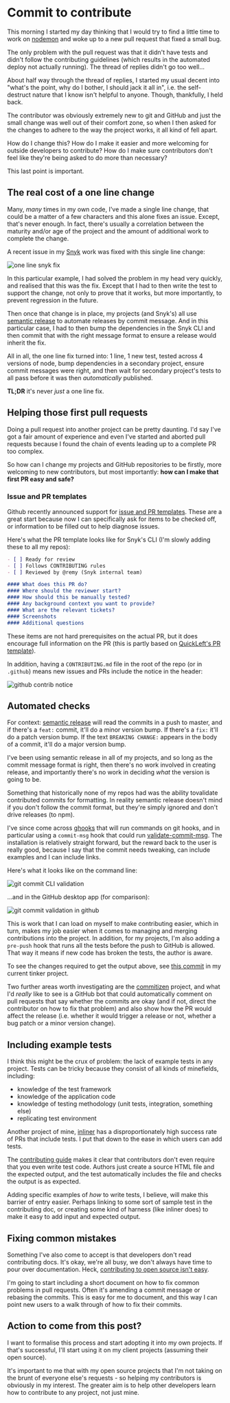 # Commit to contribute

This morning I started my day thinking that I would try to find a little time to work on [nodemon](http://nodemon.io) and woke up to a new pull request that fixed a small bug.

The only problem with the pull request was that it didn't have tests and didn't follow the contributing guidelines (which results in the automated deploy not actually running). The thread of replies didn't go too well...

<!--more-->

About half way through the thread of replies, I started my usual decent into "what's the point, why do I bother, I should jack it all in", i.e. the self-destruct nature that I know isn't helpful to anyone. Though, thankfully, I held back.

The contributor was obviously extremely new to git and GitHub and just the small change was well out of their comfort zone, so when I then asked for the changes to adhere to the way the project works, it all kind of fell apart.

How do I change this? How do I make it easier and more welcoming for outside developers to contribute? How do I make sure contributors don't feel like they're being asked to do more than necessary?

This last point is important.

## The real cost of a one line change

Many, *many* times in my own code, I've made a single line change, that could be a matter of a few characters and this alone fixes an issue. Except, that's never enough. In fact, there's usually a correlation between the maturity and/or age of the project and the amount of additional work to complete the change.

A recent issue in my [Snyk](https://snyk.io) work was fixed with this single line change:

![one line snyk fix](/images/one-line-change.png)

In this particular example, I had solved the problem in my head very quickly, and realised that this was the fix. Except that I had to then write the test to support the change, not only to prove that it works, but more importantly, to prevent regression in the future.

Then once that change is in place, my projects (and Snyk's) all use [semantic release](https://www.npmjs.org/semantic-release) to automate releases by commit message. And in this particular case, I had to then bump the dependencies in the Snyk CLI and then commit that with the right message format to ensure a release would inherit the fix.

All in all, the one line fix turned into: 1 line, 1 new test, tested across 4 versions of node, bump dependencies in a secondary project, ensure commit messages were right, and then wait for secondary project's tests to all pass before it was then *automatically* published.

**TL;DR** it's never *just* a one line fix.

## Helping those first pull requests

Doing a pull request into another project can be pretty daunting. I'd say I've got a fair amount of experience and even I've started and aborted pull requests because I found the chain of events leading up to a complete PR too complex.

So how can I change my projects and GitHub repositories to be firstly, more welcoming to new contributors, but most importantly: **how can I make that first PR easy and safe?**

### Issue and PR templates

Github recently announced support for [issue and PR templates](https://github.com/blog/2111-issue-and-pull-request-templates). These are a great start because now I can specifically ask for items to be checked off, or information to be filled out to help diagnose issues.

Here's what the PR template looks like for Snyk's CLI (I'm slowly adding these to all my repos):

```markdown
- [ ] Ready for review
- [ ] Follows CONTRIBUTING rules
- [ ] Reviewed by @remy (Snyk internal team)

#### What does this PR do?
#### Where should the reviewer start?
#### How should this be manually tested?
#### Any background context you want to provide?
#### What are the relevant tickets?
#### Screenshots
#### Additional questions
```

These items are not hard prerequisites on the actual PR, but it does encourage full information on the PR (this is partly based on [QuickLeft's PR template](https://quickleft.com/blog/pull-request-templates-make-code-review-easier/)).

In addition, having a `CONTRIBUTING.md` file in the root of the repo (or in `.github`) means new issues and PRs include the notice in the header:

![github contrib notice](/images/github-contrib-notice.png)

## Automated checks

For context: [semantic release](https://www.npmjs.org/semantic-release) will read the commits in a push to master, and if there's a `feat:` commit, it'll do a minor version bump. If there's a `fix:` it'll do a patch version bump. If the text `BREAKING CHANGE:` appears in the body of a commit, it'll do a major version bump.

I've been using semantic release in all of my projects, and so long as the commit message format is right, then there's no work involved in creating release, and importantly there's no work in deciding *what* the version is going to be.

Something that historically none of my repos had was the ability tovalidate contributed commits for formatting. In reality semantic release doesn't mind if you don't follow the commit format, but they're simply ignored and don't drive releases (to npm).

I've since come across [ghooks](https://www.npmjs.com/package/ghooks) that will run commands on git hooks, and in particular using a `commit-msg` hook that could run [validate-commit-msg](https://www.npmjs.com/package/validate-commit-msg). The installation is relatively straight forward, but the reward back to the user is really good, because I say that the commit needs tweaking, can include examples and I can include links.

Here's what it looks like on the command line:

![git commit CLI validation](/images/git-commit-cli-validation.png)

...and in the GitHub desktop app (for comparison):

![git commit validation in github](/images/git-commit-validation.png)

This is work that I can load on myself to make contributing easier, which in turn, makes my job easier when it comes to managing and merging contributions into the project. In addition, for my projects, I'm also adding a `pre-push` hook that runs all the tests before the push to GitHub is allowed. That way it means if new code has broken the tests, the author is aware.

To see the changes required to get the output above, see [this commit](https://github.com/remy/clite/commit/fc36b01005fb37fc1a16079d4ab3ca5bd5e4450d) in my current tinker project.

Two further areas worth investigating are the [commitizen](https://www.npmjs.com/package/commitizen) project, and what I'd *really* like to see is a GitHub bot that could automatically comment on pull requests that say whether the commits are okay (and if not, direct the contributor on how to fix that problem) and also show how the PR would affect the release (i.e. whether it would trigger a release or not, whether a bug patch or a minor version change).

## Including example tests

I think this might be the crux of problem: the lack of example tests in any project. Tests can be tricky because they consist of all kinds of minefields, including:

- knowledge of the test framework
- knowledge of the application code
- knowledge of testing methodology (unit tests, integration, something else)
- replicating test environment

Another project of mine, [inliner](https://github.com/remy/inliner) has a disproportionately high success rate of PRs that include tests. I put that down to the ease in which users can add tests.

The [contributing guide](https://github.com/remy/inliner/blob/master/CONTRIBUTING.md) makes it clear that contributors don't even require that you even write test code. Authors just create a source HTML file and the expected output, and the test automatically includes the file and checks the output is as expected.

Adding specific examples of *how* to write tests, I believe, will make this barrier of entry easier. Perhaps linking to some sort of sample test in the contributing doc, or creating some kind of harness (like inliner does) to make it easy to add input and expected output.

## Fixing common mistakes

Something I've also come to accept is that developers don't read contributing docs. It's okay, we're all busy, we don't always have time to pour over documentation. Heck, [contributing to open source isn't easy](https://remysharp.com/2015/01/09/dont-like-open-source).

I'm going to start including a short document on how to fix common problems in pull requests. Often it's amending a commit message or rebasing the commits. This is easy for me to document, and this way I can point new users to a walk through of how to fix their commits.

## Action to come from this post?

I want to formalise this process and start adopting it into my own projects. If that's successful, I'll start using it on my client projects (assuming their open source).

It's important to me that with my open source projects that I'm not taking on the brunt of everyone else's requests - so helping my contributors is obviously in my interest. The greater aim is to help other developers learn how to contribute to any project, not just mine.